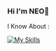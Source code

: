 ### Hi I'm NEO👋
I Know About :


[![My Skills](https://skillicons.dev/icons?i=js,ts,react,next,tailwind,css,html,github,python)](https://skillicons.dev)
<!--
**marziecode/Alireza** is a ✨ _special_ ✨ repository because its `README.md` (this file) appears on your GitHub profile.

Here are some ideas to get you started:

- 🔭 I’m currently working on ...
- 🌱 I’m currently learning ...
- 👯 I’m looking to collaborate on ...
- 🤔 I’m looking for help with ...
- 💬 Ask me about ...
- 📫 How to reach me: ...
- 😄 Pronouns: ...
- ⚡ Fun fact: ..
-->
